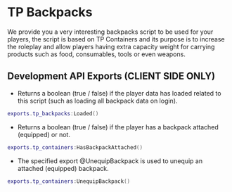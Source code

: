 # TP Backpacks    
We provide you a very interesting backpacks script to be used for your players, the script is based on TP Containers and its purpose is to increase the roleplay and allow players having extra capacity weight for carrying products such as food, consumables, tools or even weapons. 

## Development API Exports (CLIENT SIDE ONLY)

- Returns a boolean (true / false) if the player data has loaded related to this script (such as loading all backpack data on login).
```lua
exports.tp_backpacks:Loaded()
```

- Returns a boolean (true / false) if the player has a backpack attached (equipped) or not.
```lua
exports.tp_containers:HasBackpackAttached()
```

- The specified export @UnequipBackpack is used to unequip an attached (equipped) backpack.
```lua
exports.tp_containers:UnequipBackpack()
```
